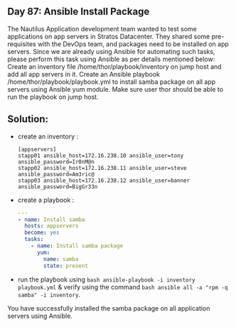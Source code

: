 ## Day 87: Ansible Install Package

The Nautilus Application development team wanted to test some applications on app servers in Stratos Datacenter. They shared some pre-requisites with the DevOps team, and packages need to be installed on app servers. Since we are already using Ansible for automating such tasks, please perform this task using Ansible as per details mentioned below:
Create an inventory file /home/thor/playbook/inventory on jump host and add all app servers in it.
Create an Ansible playbook /home/thor/playbook/playbook.yml to install samba package on all  app servers using Ansible yum module.
Make sure user thor should be able to run the playbook on jump host.

## Solution:

- create an inventory :
  ```
  [appservers]
  stapp01 ansible_host=172.16.238.10 ansible_user=tony ansible_password=Ir0nM@n
  stapp02 ansible_host=172.16.238.11 ansible_user=steve ansible_password=Am3ric@
  stapp03 ansible_host=172.16.238.12 ansible_user=banner ansible_password=BigGr33n
  ```
- create a playbook :
  ```yaml
  ---
  - name: Install samba
    hosts: appservers
    become: yes
    tasks:
      - name: Install samba package
        yum:
          name: samba
          state: present
  ```
- run the playbook using ```bash ansible-playbook -i inventory playbook.yml``` & verify using the command ```bash ansible all -a "rpm -q samba" -i inventory```.

You have successfully installed the samba package on all application servers using Ansible.